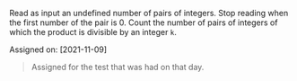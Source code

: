 Read as input an undefined number of pairs of integers. Stop reading when the first number of the pair is 0. Count the number of pairs of integers of which the product is divisible by an integer `k`.

Assigned on: [2021-11-09]

> Assigned for the test that was had on that day.
